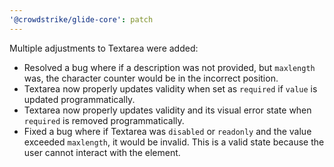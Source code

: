 ```yaml
---
'@crowdstrike/glide-core': patch
---
```


Multiple adjustments to Textarea were added:

- Resolved a bug where if a description was not provided, but `maxlength` was, the character counter would be in the incorrect position.
- Textarea now properly updates validity when set as `required` if `value` is updated programmatically.
- Textarea now properly updates validity and its visual error state when `required` is removed programmatically.
- Fixed a bug where if Textarea was `disabled` or `readonly` and the value exceeded `maxlength`, it would be invalid. This is a valid state because the user cannot interact with the element.
